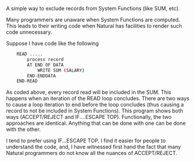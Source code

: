 A simple way to exclude records from System Functions (like SUM, etc).

Many programmers are unaware when System Functions are computed. This leads to their writing code when Natural has facilities to render such code unnecessary.
 
Suppose I have code like the following
```bash
    READ .....
        process record
        AT END OF DATA
            WRITE SUM (SALARY)
        END-ENDDATA
    END-READ
```

As coded above, every record read will be included in the SUM. This happens when an iteration of the READ loop concludes.
There are two ways to cause a loop iteration to end before the loop concludes (thus causing a record to not be included in System Functions).
This program shows both ways (ACCEPT/REJECT and IF....ESCAPE TOP). 
Functionally, the two approaches are identical. Anything that can be done with one can be done with the other.

I tend to prefer using IF...ESCAPE TOP. I find it easier for people to understand the code, and, I have witnessed first hand the fact that many Natural programmers do not know all the nuances of ACCEPT/REJECT.
